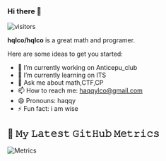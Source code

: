 ### Hi there 👋

![visitors](https://visitor-badge-reloaded.herokuapp.com/badge?page_id=hqlco.hqlco&color=00cf00)

**hqlco/hqlco** is a great math and programer.

Here are some ideas to get you started:

- 🔭 I’m currently working on Anticepu_club
- 🌱 I’m currently learning on ITS
- 💬 Ask me about math,CTF,CP
- 📫 How to reach me: haqqylco@gmail.com
- 😄 Pronouns: haqqy
- ⚡ Fun fact: i am wise

## 🔔 𝙼𝚢 𝙻𝚊𝚝𝚎𝚜𝚝 𝙶𝚒𝚝𝙷𝚞𝚋 𝙼𝚎𝚝𝚛𝚒𝚌𝚜
![Metrics](https://metrics.lecoq.io/hqlco?template=classic&base.header=0&gists=1&lines=1&config.timezone=America%2FToronto)

